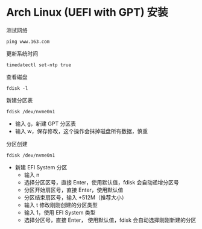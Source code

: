 # Arch Linux (UEFI with GPT) 安装

测试网络

```shell
ping www.163.com
```

更新系统时间

```shell
timedatectl set-ntp true
```

查看磁盘

```shell
fdisk -l
```

新建分区表

```shell
fdisk /dev/nvme0n1
```

- 输入 g，新建 GPT 分区表
- 输入 w，保存修改，这个操作会抹掉磁盘所有数据，慎重

分区创建

```shell
fdisk /dev/nvme0n1
```

- 新建 EFI System 分区
    - 输入 n
    - 选择分区区号，直接 Enter，使用默认值，fdisk 会自动递增分区号
    - 分区开始扇区号，直接 Enter，使用默认值
    - 分区结束扇区号，输入 +512M（推荐大小）
    - 输入 t 修改刚刚创建的分区类型
    - 输入 1，使用 EFI System 类型
    - 选择分区号，直接 Enter， 使用默认值，fdisk 会自动选择刚刚新建的分区
